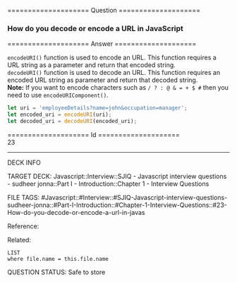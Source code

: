 ==================== Question ====================  

### How do you decode or encode a URL in JavaScript  

==================== Answer ====================  

`encodeURI()` function is used to encode an URL. This function requires a URL
string as a parameter and return that encoded string.  
`decodeURI()` function is used to decode an URL. This function requires an
encoded URL string as parameter and return that decoded string.  
**Note:** If you want to encode characters such as `/ ? : @ & = + $ #` then you
need to use `encodeURIComponent()`.

```javascript
let uri = 'employeeDetails?name=john&occupation=manager';
let encoded_uri = encodeURI(uri);
let decoded_uri = decodeURI(encoded_uri);
```

==================== Id ====================  
23

---

DECK INFO

TARGET DECK: Javascript::Interview::SJIQ - Javascript interview questions - sudheer jonna::Part I - Introduction::Chapter 1 - Interview Questions

FILE TAGS: #Javascript::#Interview::#SJIQ-Javascript-interview-questions-sudheer-jonna::#Part-I-Introduction::#Chapter-1-Interview-Questions::#23-How-do-you-decode-or-encode-a-url-in-javas

Reference:

Related:

```dataview
LIST
where file.name = this.file.name
```

QUESTION STATUS: Safe to store
